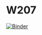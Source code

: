 # W207

[![Binder](https://mybinder.org/badge_logo.svg)](https://mybinder.org/v2/gh/shweta-sen/W207/master?filepath=firstname_lastname_p1.ipynb)
